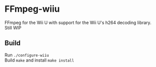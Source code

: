 FFmpeg-wiiu
=============

FFmpeg for the Wii U with support for the Wii U's h264 decoding library.  
Still WIP

## Build
Run `./configure-wiiu`  
Build `make` and install `make install`